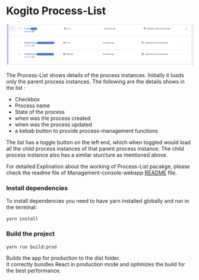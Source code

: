 # Kogito Process-List

![ProcessListPage](./docs/processlist.png "ProcessListPage")

The Process-List shows details of the process instances. Initially it loads only the parent process instances. The following are the details shows in the list :

 * Checkbox
 * Process name
 * State of the process
 * when was the process created
 * when was the process updated
 * a kebab button to provide process-management functions

The list has a toggle button on the left end, which when toggled would load all the child process instances of that parent process instance. The child process instance also has a similar sturcture as mentioned above.

For detailed Explination about the working of Process-List pacakge, please check the readme file of Management-console-webapp [README](../management-console-webapp/README.md) file.
<br />

### Install dependencies

To install dependencies you need to have yarn installed globally and run in the terminal:
```
yarn install
```

### Build the project
```
yarn run build:prod
```
Builds the app for production to the dist folder.<br />
It correctly bundles React in production mode and optimizes the build for the best performance.